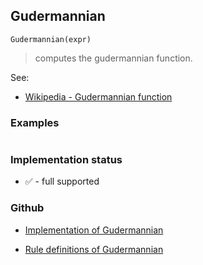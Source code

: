 ## Gudermannian

```
Gudermannian(expr) 
```

> computes the gudermannian function.


See:  
* [Wikipedia - Gudermannian function](https://en.wikipedia.org/wiki/Gudermannian_function)

### Examples

``` 

```







### Implementation status

* &#x2705; - full supported

### Github

* [Implementation of Gudermannian](https://github.com/axkr/symja_android_library/blob/master/symja_android_library/matheclipse-core/src/main/java/org/matheclipse/core/builtin/ExpTrigsFunctions.java#L2118) 

* [Rule definitions of Gudermannian](https://github.com/axkr/symja_android_library/blob/master/symja_android_library/rules/GudermannianRules.m) 
